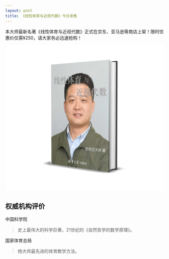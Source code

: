 ```yaml
---
layout: post
title: 《线性体育与近视代数》今日发售
---
```


本大师最新名著《线性体育与近视代数》正式在京东、亚马逊等商店上架！限时优惠价仅需¥250，请大家务必迅速抢购！

![线性体育与近视代数，杨南迎著](/images/linear-sports-book.png)

## 权威机构评价

中国科学院
> 史上最伟大的科学巨著，21世纪的《自然哲学的数学原理》。

国家体育总局
> 杨大师最先进的体育教学方法。
